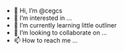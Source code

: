 - 👋 Hi, I’m @cegcs
- 👀 I’m interested in ...
- 🌱 I’m currently learning little outliner
- 💞️ I’m looking to collaborate on ...
- 📫 How to reach me ...

<!---
cegcs/cegcs is a ✨ special ✨ repository because its `README.md` (this file) appears on your GitHub profile.
You can click the Preview link to take a look at your changes.
--->

